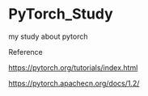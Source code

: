 # PyTorch_Study
my study about pytorch


Reference

https://pytorch.org/tutorials/index.html

https://pytorch.apachecn.org/docs/1.2/






